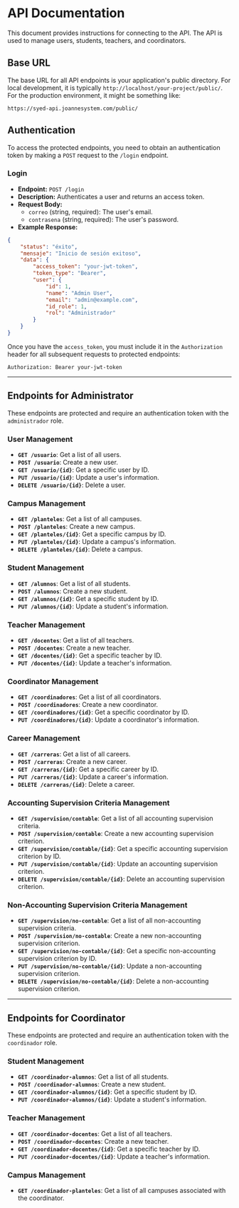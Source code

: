 # API Documentation

This document provides instructions for connecting to the API. The API is used to manage users, students, teachers, and coordinators.

## Base URL

The base URL for all API endpoints is your application's public directory. For local development, it is typically `http://localhost/your-project/public/`. For the production environment, it might be something like:

```
https://syed-api.joannesystem.com/public/
```

## Authentication

To access the protected endpoints, you need to obtain an authentication token by making a `POST` request to the `/login` endpoint.

### Login

* **Endpoint:** `POST /login`
* **Description:** Authenticates a user and returns an access token.
* **Request Body:**
    * `correo` (string, required): The user's email.
    * `contrasena` (string, required): The user's password.
* **Example Response:**

```json
{
    "status": "éxito",
    "mensaje": "Inicio de sesión exitoso",
    "data": {
        "access_token": "your-jwt-token",
        "token_type": "Bearer",
        "user": {
            "id": 1,
            "name": "Admin User",
            "email": "admin@example.com",
            "id_role": 1,
            "rol": "Administrador"
        }
    }
}
```

Once you have the `access_token`, you must include it in the `Authorization` header for all subsequent requests to protected endpoints:

```
Authorization: Bearer your-jwt-token
```

---

## Endpoints for Administrator

These endpoints are protected and require an authentication token with the `administrador` role.

### User Management

*   **`GET /usuario`**: Get a list of all users.
*   **`POST /usuario`**: Create a new user.
*   **`GET /usuario/{id}`**: Get a specific user by ID.
*   **`PUT /usuario/{id}`**: Update a user's information.
*   **`DELETE /usuario/{id}`**: Delete a user.

### Campus Management

*   **`GET /planteles`**: Get a list of all campuses.
*   **`POST /planteles`**: Create a new campus.
*   **`GET /planteles/{id}`**: Get a specific campus by ID.
*   **`PUT /planteles/{id}`**: Update a campus's information.
*   **`DELETE /planteles/{id}`**: Delete a campus.

### Student Management

*   **`GET /alumnos`**: Get a list of all students.
*   **`POST /alumnos`**: Create a new student.
*   **`GET /alumnos/{id}`**: Get a specific student by ID.
*   **`PUT /alumnos/{id}`**: Update a student's information.

### Teacher Management

*   **`GET /docentes`**: Get a list of all teachers.
*   **`POST /docentes`**: Create a new teacher.
*   **`GET /docentes/{id}`**: Get a specific teacher by ID.
*   **`PUT /docentes/{id}`**: Update a teacher's information.

### Coordinator Management

*   **`GET /coordinadores`**: Get a list of all coordinators.
*   **`POST /coordinadores`**: Create a new coordinator.
*   **`GET /coordinadores/{id}`**: Get a specific coordinator by ID.
*   **`PUT /coordinadores/{id}`**: Update a coordinator's information.

### Career Management

*   **`GET /carreras`**: Get a list of all careers.
*   **`POST /carreras`**: Create a new career.
*   **`GET /carreras/{id}`**: Get a specific career by ID.
*   **`PUT /carreras/{id}`**: Update a career's information.
*   **`DELETE /carreras/{id}`**: Delete a career.

### Accounting Supervision Criteria Management

*   **`GET /supervision/contable`**: Get a list of all accounting supervision criteria.
*   **`POST /supervision/contable`**: Create a new accounting supervision criterion.
*   **`GET /supervision/contable/{id}`**: Get a specific accounting supervision criterion by ID.
*   **`PUT /supervision/contable/{id}`**: Update an accounting supervision criterion.
*   **`DELETE /supervision/contable/{id}`**: Delete an accounting supervision criterion.

### Non-Accounting Supervision Criteria Management

*   **`GET /supervision/no-contable`**: Get a list of all non-accounting supervision criteria.
*   **`POST /supervision/no-contable`**: Create a new non-accounting supervision criterion.
*   **`GET /supervision/no-contable/{id}`**: Get a specific non-accounting supervision criterion by ID.
*   **`PUT /supervision/no-contable/{id}`**: Update a non-accounting supervision criterion.
*   **`DELETE /supervision/no-contable/{id}`**: Delete a non-accounting supervision criterion.

---

## Endpoints for Coordinator

These endpoints are protected and require an authentication token with the `coordinador` role.

### Student Management

*   **`GET /coordinador-alumnos`**: Get a list of all students.
*   **`POST /coordinador-alumnos`**: Create a new student.
*   **`GET /coordinador-alumnos/{id}`**: Get a specific student by ID.
*   **`PUT /coordinador-alumnos/{id}`**: Update a student's information.

### Teacher Management

*   **`GET /coordinador-docentes`**: Get a list of all teachers.
*   **`POST /coordinador-docentes`**: Create a new teacher.
*   **`GET /coordinador-docentes/{id}`**: Get a specific teacher by ID.
*   **`PUT /coordinador-docentes/{id}`**: Update a teacher's information.

### Campus Management

*   **`GET /coordinador-planteles`**: Get a list of all campuses associated with the coordinator.
